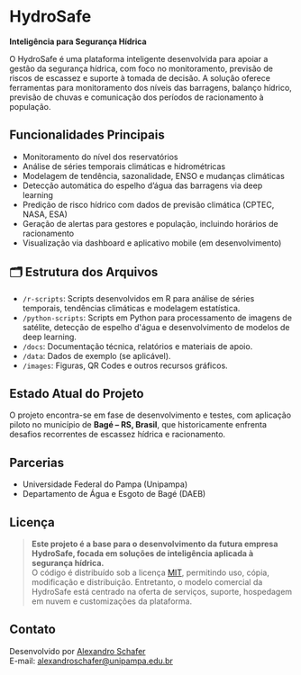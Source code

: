 # HydroSafe

**Inteligência para Segurança Hídrica**  

O HydroSafe é uma plataforma inteligente desenvolvida para apoiar a gestão da segurança hídrica, com foco no monitoramento, previsão de riscos de escassez e suporte à tomada de decisão. A solução oferece ferramentas para monitoramento dos níveis das barragens, balanço hídrico, previsão de chuvas e comunicação dos períodos de racionamento à população.

## Funcionalidades Principais
- Monitoramento do nível dos reservatórios
- Análise de séries temporais climáticas e hidrométricas
- Modelagem de tendência, sazonalidade, ENSO e mudanças climáticas
- Detecção automática do espelho d’água das barragens via deep learning
- Predição de risco hídrico com dados de previsão climática (CPTEC, NASA, ESA)
- Geração de alertas para gestores e população, incluindo horários de racionamento
- Visualização via dashboard e aplicativo mobile (em desenvolvimento)

## 🗂 Estrutura dos Arquivos
- `/r-scripts`: Scripts desenvolvidos em R para análise de séries temporais, tendências climáticas e modelagem estatística.
- `/python-scripts`: Scripts em Python para processamento de imagens de satélite, detecção de espelho d'água e desenvolvimento de modelos de deep learning.
- `/docs`: Documentação técnica, relatórios e materiais de apoio.
- `/data`: Dados de exemplo (se aplicável).
- `/images`: Figuras, QR Codes e outros recursos gráficos.

## Estado Atual do Projeto
O projeto encontra-se em fase de desenvolvimento e testes, com aplicação piloto no município de **Bagé – RS, Brasil**, que historicamente enfrenta desafios recorrentes de escassez hídrica e racionamento. 

## Parcerias
- Universidade Federal do Pampa (Unipampa)  
- Departamento de Água e Esgoto de Bagé (DAEB)

## Licença
> **Este projeto é a base para o desenvolvimento da futura empresa HydroSafe, focada em soluções de inteligência aplicada à segurança hídrica.**  
> O código é distribuído sob a licença [MIT](LICENSE), permitindo uso, cópia, modificação e distribuição. Entretanto, o modelo comercial da HydroSafe está centrado na oferta de serviços, suporte, hospedagem em nuvem e customizações da plataforma. 

## Contato
Desenvolvido por [Alexandro Schafer](https://github.com/alexandrogschafer)  
E-mail: alexandroschafer@unipampa.edu.br
